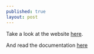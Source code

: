 ```yaml
---
published: true
layout: post
---
```



Take a look at the website [here](http://vumi.org/).

And read the documentation [here](https://vumi.readthedocs.org/en/latest/)

